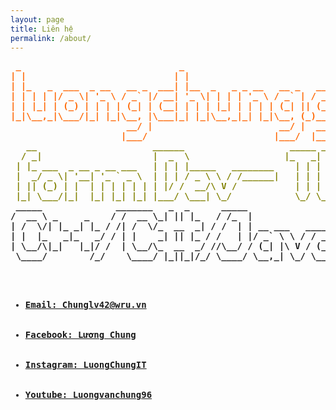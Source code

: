 ```yaml
---
layout: page
title: Liên hệ
permalink: /about/
---
```


<div id="maincontent">
<div id="outputFigDisplay" class="fig">
<pre id="taag_output_text" class="fig" contenteditable="true"><strong><span style="color: #ff6600;"> _                              _                              _ _   _           _      _       
| |                            | |                            (_) | | |         | |    (_)      
| |_   _  ___  _ __   __ _  ___| |__  _   _ _ __   __ _   __ _ _| |_| |__  _   _| |__   _  ___  
| | | | |/ _ \| '_ \ / _` |/ __| '_ \| | | | '_ \ / _` | / _` | | __| '_ \| | | | '_ \ | |/ _ \ 
| | |_| | (_) | | | | (_| | (__| | | | |_| | | | | (_| || (_| | | |_| | | | |_| | |_) || | (_) |
|_|\__,_|\___/|_| |_|\__, |\___|_| |_|\__,_|_| |_|\__, (_)__, |_|\__|_| |_|\__,_|_.__(_)_|\___/ 
                      __/ |                        __/ |  __/ |                                 
                     |___/                        |___/  |___/                                  
<span style="color: #808000;">   _</span></span><span style="color: #808000;">_                      ______                    _____ _     _   _                          
  / _|                     |  _  \                  |_   _| |   | | | |                         
 | |_ ___  _ __ _ __ ___   | | | |_____   ________    | | | |   | | | |                         
 |  _/ _ \| '__| '_ ` _ \  | | | / _ \ \ / /______|   | | | |   | | | |                         
 | || (_) | |  | | | | | | | |/ /  __/\ V /           | | | |___| |_| |                         
 |_| \___/|_|  |_| |_| |_| |___/ \___| \_/            \_/ \_____/\___/                          
</span> _____              _______   _  _      _____                                                   
/  __ \ _     _    / /  __ \_| || |_   / /_  |                                                  
| /  \/| |_ _| |_ / /| /  \/_  __  _| / /  | | __ ___   ____ _                                  
| |  |_   _|_   _/ / | |    _| || |_ / /   | |/ _` \ \ / / _` |                                 
| \__/\|_|   |_|/ /  | \__/\_  __  _/ //\__/ / (_| |\ V / (_| |                                 
 \____/        /_/    \____/ |_||_|/_/ \____/ \__,_| \_/ \__,_|                                 
                                                                                                

<ul class="contact">
	<li ><a href="http://gmail.com">Email: Chunglv42@wru.vn</a></li>
	<li ><a href="https://www.facebook.com/L.u.o.n.g.C.h.u.n.g.W.R.U">Facebook: Lương Chung</a></li>
	<li><a href="https://www.instagram.com/luongchung.it">Instagram: LuongChungIT</a></li>
	<li><a href="https://www.youtube.com/user/luongvanchung96">Youtube: Luongvanchung96</a></li>
</ul>
